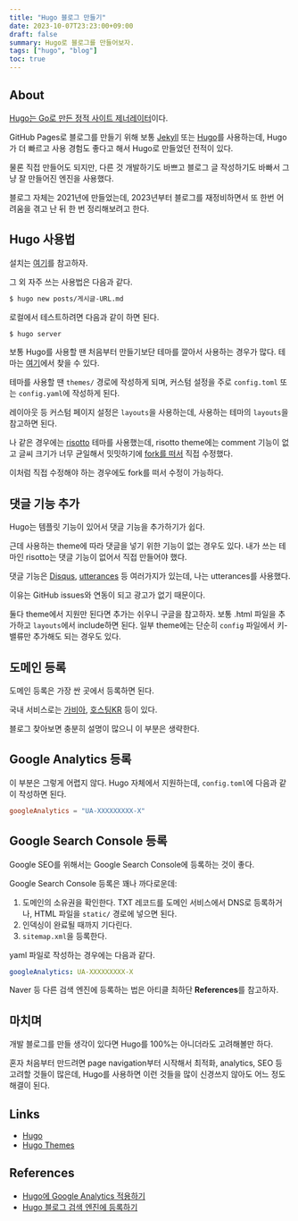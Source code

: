 ```yaml
---
title: "Hugo 블로그 만들기"
date: 2023-10-07T23:23:00+09:00
draft: false
summary: Hugo로 블로그를 만들어보자.
tags: ["hugo", "blog"]
toc: true
---
```


## About

[Hugo는 Go로 만든 정적 사이트 제너레이터](https://gohugo.io/about/what-is-hugo/)이다.

GitHub Pages로 블로그를 만들기 위해 보통 [Jekyll](https://jekyllrb.com/) 또는 [Hugo](https://gohugo.io/)를 사용하는데, Hugo가 더 빠르고 사용 경험도 좋다고 해서 Hugo로 만들었던 전적이 있다.

물론 직접 만들어도 되지만, 다른 것 개발하기도 바쁘고 블로그 글 작성하기도 바빠서 그냥 잘 만들어진 엔진을 사용했다.

블로그 자체는 2021년에 만들었는데, 2023년부터 블로그를 재정비하면서 또 한번 어려움을 겪고 난 뒤 한 번 정리해보려고 한다.

## Hugo 사용법

설치는 [여기](https://gohugo.io/installation/)를 참고하자.

그 외 자주 쓰는 사용법은 다음과 같다.

```bash
$ hugo new posts/게시글-URL.md
```

로컬에서 테스트하려면 다음과 같이 하면 된다.

```bash
$ hugo server
```

보통 Hugo를 사용할 땐 처음부터 만들기보단 테마를 깔아서 사용하는 경우가 많다. 테마는 [여기](https://themes.gohugo.io/)에서 찾을 수 있다.

테마를 사용할 땐 `themes/` 경로에 작성하게 되며, 커스텀 설정을 주로 `config.toml` 또는 `config.yaml`에 작성하게 된다.

레이아웃 등 커스텀 페이지 설정은 `layouts`을 사용하는데, 사용하는 테마의 `layouts`을 참고하면 된다.

나 같은 경우에는 [risotto](https://github.com/joeroe/risotto) 테마를 사용했는데, risotto theme에는 comment 기능이 없고 글씨 크기가 너무 균일해서 밋밋하기에 [fork를 떠서](https://github.com/litsynp/risotto) 직접 수정했다.

이처럼 직접 수정해야 하는 경우에도 fork를 떠서 수정이 가능하다.

## 댓글 기능 추가

Hugo는 템플릿 기능이 있어서 댓글 기능을 추가하기가 쉽다.

근데 사용하는 theme에 따라 댓글을 넣기 위한 기능이 없는 경우도 있다. 내가 쓰는 테마인 risotto는 댓글 기능이 없어서 직접 만들어야 했다.

댓글 기능은 [Disqus](https://disqus.com/), [utterances](https://utteranc.es/) 등 여러가지가 있는데, 나는 utterances를 사용했다.

이유는 GitHub issues와 연동이 되고 광고가 없기 때문이다.

둘다 theme에서 지원만 된다면 추가는 쉬우니 구글을 참고하자. 보통 .html 파일을 추가하고 `layouts`에서 include하면 된다. 일부 theme에는 단순히 `config` 파일에서 키-밸류만 추가해도 되는 경우도 있다.

## 도메인 등록

도메인 등록은 가장 싼 곳에서 등록하면 된다.

국내 서비스로는 [가비아](https://www.gabia.com/), [호스팅KR](https://www.hosting.kr/) 등이 있다.

블로그 찾아보면 충분히 설명이 많으니 이 부분은 생략한다.

## Google Analytics 등록

이 부분은 그렇게 어렵지 않다. Hugo 자체에서 지원하는데, `config.toml`에 다음과 같이 작성하면 된다.

```toml
googleAnalytics = "UA-XXXXXXXXX-X"
```

## Google Search Console 등록

Google SEO를 위해서는 Google Search Console에 등록하는 것이 좋다.

Google Search Console 등록은 꽤나 까다로운데:

1. 도메인의 소유권을 확인한다. TXT 레코드를 도메인 서비스에서 DNS로 등록하거나, HTML 파일을 `static/` 경로에 넣으면 된다.
2. 인덱싱이 완료될 때까지 기다린다.
3. `sitemap.xml`을 등록한다.

yaml 파일로 작성하는 경우에는 다음과 같다.

```yaml
googleAnalytics: UA-XXXXXXXXX-X
```

Naver 등 다른 검색 엔진에 등록하는 법은 아티클 최하단 **References**를 참고하자.

## 마치며

개발 블로그를 만들 생각이 있다면 Hugo를 100%는 아니더라도 고려해볼만 하다.

혼자 처음부터 만드려면 page navigation부터 시작해서 최적화, analytics, SEO 등 고려할 것들이 많은데, Hugo를 사용하면 이런 것들을 많이 신경쓰지 않아도 어느 정도 해결이 된다.

## Links

- [Hugo](https://gohugo.io/)
- [Hugo Themes](https://themes.gohugo.io/)

## References

- [Hugo에 Google Analytics 적용하기](https://kimmj.github.io/hugo/google-analytics/)
- [Hugo 블로그 검색 엔진에 등록하기](https://ence2.github.io/2020/11/hugo-%EB%B8%94%EB%A1%9C%EA%B7%B8-%EA%B2%80%EC%83%89-%EC%97%94%EC%A7%84%EC%97%90-%EB%93%B1%EB%A1%9D%ED%95%98%EA%B8%B0/)
